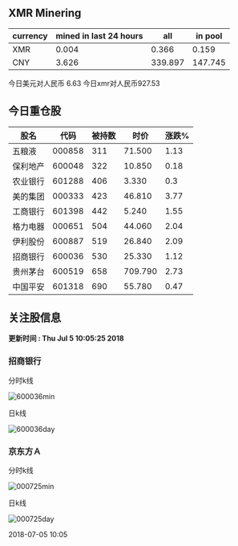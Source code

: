 ## XMR Minering

|currency|mined in last 24 hours|all|in pool|
|---|---|---|---|
|XMR|0.004|0.366|0.159|
|CNY|3.626|339.897|147.745|

今日美元对人民币 6.63	今日xmr对人民币927.53


## 今日重仓股 

|股名|代码|被持数|时价|涨跌%|
|---|---|---|---|---|
|五粮液|000858|311|71.500|1.13|
|保利地产|600048|322|10.850|0.18|
|农业银行|601288|406|3.330|0.3|
|美的集团|000333|423|46.810|3.77|
|工商银行|601398|442|5.240|1.55|
|格力电器|000651|504|44.060|2.04|
|伊利股份|600887|519|26.840|2.09|
|招商银行|600036|530|25.330|1.12|
|贵州茅台|600519|658|709.790|2.73|
|中国平安|601318|690|55.780|0.47|

## 关注股信息
**更新时间 : Thu Jul  5 10:05:25 2018**
### 招商银行 
分时k线

![600036min](http://image.sinajs.cn/newchart/min/n/sh600036.gif)

日k线

![600036day](http://image.sinajs.cn/newchart/daily/n/sh600036.gif)

### 京东方Ａ 
分时k线

![000725min](http://image.sinajs.cn/newchart/min/n/sz000725.gif)

日k线

![000725day](http://image.sinajs.cn/newchart/daily/n/sz000725.gif)

2018-07-05 10:05